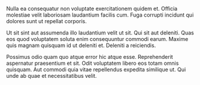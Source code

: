 Nulla ea consequatur non voluptate exercitationem quidem et. Officia molestiae velit laboriosam laudantium facilis cum. Fuga corrupti incidunt qui dolores sunt ut repellat corporis.
 Ut sit sint aut assumenda illo laudantium velit ut sit. Qui sit aut deleniti. Quas eos quod voluptatem soluta enim consequuntur commodi earum. Maxime quis magnam quisquam id ut deleniti et. Deleniti a reiciendis.
 Possimus odio quam quo atque error hic atque esse. Reprehenderit aspernatur praesentium et sit. Odit voluptatem libero eos totam omnis quisquam. Aut commodi quia vitae repellendus expedita similique ut. Qui unde ab quae et necessitatibus velit.
